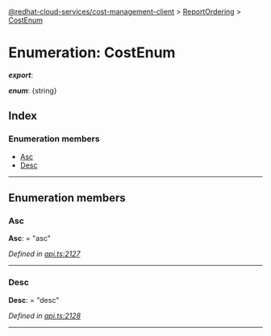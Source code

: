 [@redhat-cloud-services/cost-management-client](../README.md) > [ReportOrdering](../modules/reportordering.md) > [CostEnum](../enums/reportordering.costenum.md)

# Enumeration: CostEnum

*__export__*: 

*__enum__*: {string}

## Index

### Enumeration members

* [Asc](reportordering.costenum.md#asc)
* [Desc](reportordering.costenum.md#desc)

---

## Enumeration members

<a id="asc"></a>

###  Asc

**Asc**:  = "asc"

*Defined in [api.ts:2127](https://github.com/rvsia/javascript-clients/blob/master/packages/cost-management/api.ts#L2127)*

___
<a id="desc"></a>

###  Desc

**Desc**:  = "desc"

*Defined in [api.ts:2128](https://github.com/rvsia/javascript-clients/blob/master/packages/cost-management/api.ts#L2128)*

___

